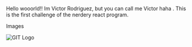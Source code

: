 Hello wooorld!! Im Victor Rodriguez, but you can call me Victor haha . This is the first challenge of the nerdery react program.

Images

![GIT Logo](src/git.png)
